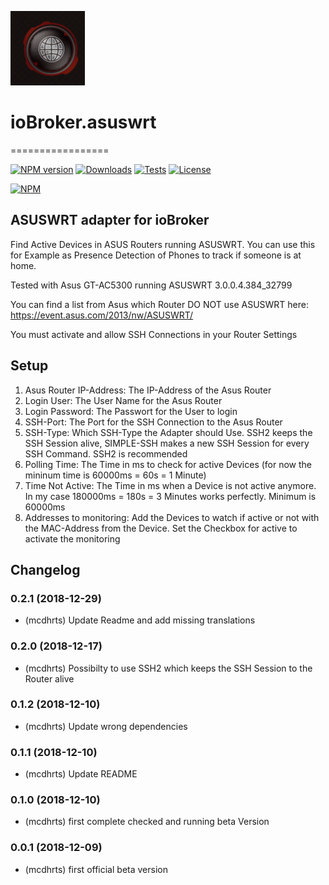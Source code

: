 ![Logo](admin/asuswrt.png)
# ioBroker.asuswrt
=================

[![NPM version](http://img.shields.io/npm/v/iobroker.asuswrt.svg)](https://www.npmjs.com/package/iobroker.asuswrt)
[![Downloads](https://img.shields.io/npm/dm/iobroker.asuswrt.svg)](https://www.npmjs.com/package/iobroker.asuswrt)
[![Tests](https://api.travis-ci.org/mcdhrts/ioBroker.asuswrt.svg)](https://travis-ci.org/mcdhrts/ioBroker.asuswrt)
[![License](https://img.shields.io/badge/license-MIT-blue.svg?style=flat)](https://github.com/mcdhrts/ioBroker.asuswrt/blob/master/LICENSE)

[![NPM](https://nodei.co/npm/iobroker.asuswrt.png?downloads=true)](https://nodei.co/npm/iobroker.asuswrt/)

ASUSWRT adapter for ioBroker
------------------------------------------------------------------------------

Find Active Devices in ASUS Routers running ASUSWRT. 
You can use this for Example as Presence Detection of Phones to track if someone is at home.

Tested with Asus GT-AC5300 running ASUSWRT 3.0.0.4.384_32799

You can find a list from Asus which Router DO NOT use ASUSWRT here: https://event.asus.com/2013/nw/ASUSWRT/

You must activate and allow SSH Connections in your Router Settings

## Setup
1. Asus Router IP-Address: The IP-Address of the Asus Router
2. Login User: The User Name for the Asus Router
3. Login Password: The Passwort for the User to login
4. SSH-Port: The Port for the SSH Connection to the Asus Router
4. SSH-Type: Which SSH-Type the Adapter should Use. SSH2 keeps the SSH Session alive, SIMPLE-SSH makes a new SSH Session for every SSH Command. SSH2 is recommended
6. Polling Time: The Time in ms to check for active Devices (for now the mininum time is 60000ms = 60s = 1 Minute)
7. Time Not Active: The Time in ms when a Device is not active anymore. In my case 180000ms = 180s = 3 Minutes works perfectly. Minimum is 60000ms
8. Addresses to monitoring: Add the Devices to watch if active or not with the MAC-Address from the Device. Set the Checkbox for active to activate the monitoring

## Changelog

### 0.2.1 (2018-12-29)
* (mcdhrts) Update Readme and add missing translations

### 0.2.0 (2018-12-17)
* (mcdhrts) Possibilty to use SSH2 which keeps the SSH Session to the Router alive

### 0.1.2 (2018-12-10)
* (mcdhrts) Update wrong dependencies

### 0.1.1 (2018-12-10)
* (mcdhrts) Update README

### 0.1.0 (2018-12-10)
* (mcdhrts) first complete checked and running beta Version

### 0.0.1 (2018-12-09)
* (mcdhrts) first official beta version
